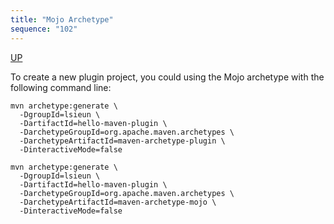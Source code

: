 ```yaml
---
title: "Mojo Archetype"
sequence: "102"
---
```


[UP](/maven-index.html)


To create a new plugin project, you could using the Mojo archetype with the following command line:

```text
mvn archetype:generate \
  -DgroupId=lsieun \
  -DartifactId=hello-maven-plugin \
  -DarchetypeGroupId=org.apache.maven.archetypes \
  -DarchetypeArtifactId=maven-archetype-plugin \
  -DinteractiveMode=false
```

```text
mvn archetype:generate \
  -DgroupId=lsieun \
  -DartifactId=hello-maven-plugin \
  -DarchetypeGroupId=org.apache.maven.archetypes \
  -DarchetypeArtifactId=maven-archetype-mojo \
  -DinteractiveMode=false
```

